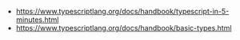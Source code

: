 - https://www.typescriptlang.org/docs/handbook/typescript-in-5-minutes.html
- https://www.typescriptlang.org/docs/handbook/basic-types.html
